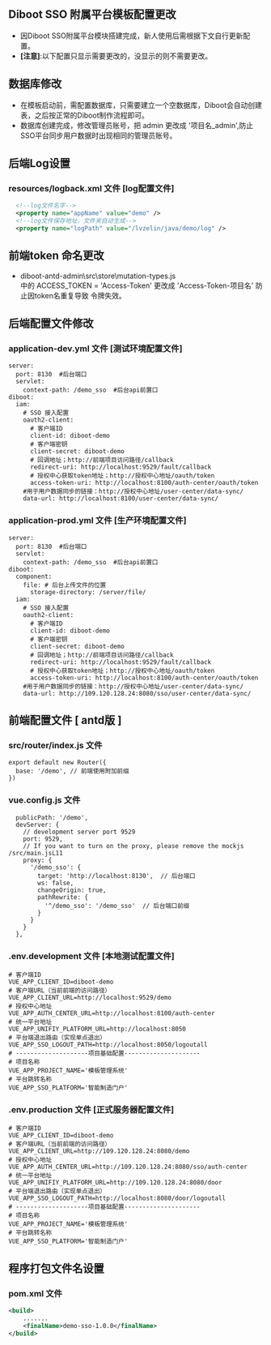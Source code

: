 ## Diboot SSO 附属平台模板配置更改
- 因Diboot SSO附属平台模块搭建完成，新人使用后需根据下文自行更新配置。
- **[注意]**:以下配置只显示需要更改的，没显示的则不需要更改。

## 数据库修改
- 在模板启动前，需配置数据库，只需要建立一个空数据库，Diboot会自动创建表，之后按正常的Diboot制作流程即可。
- 数据库创建完成，修改管理员账号，把 admin 更改成 '项目名_admin',防止SSO平台同步用户数据时出现相同的管理员账号。

## 后端Log设置
### resources/logback.xml 文件 [log配置文件]
```xml
  <!--log文件名字-->
  <property name="appName" value="demo" />
  <!--log文件保存地址，文件夹自动生成-->
  <property name="logPath" value="/lvzelin/java/demo/log" />
```

## 前端token 命名更改
- diboot-antd-admin\src\store\mutation-types.js  
  中的 ACCESS_TOKEN = 'Access-Token' 更改成  'Access-Token-项目名'
  防止因token名重复导致 令牌失效。

## 后端配置文件修改
### application-dev.yml 文件 [测试环境配置文件]
```
server: 
  port: 8130  #后台端口
  servlet:
    context-path: /demo_sso  #后台api前置口
diboot:
  iam: 
    # SSO 接入配置
    oauth2-client:
      # 客户端ID
      client-id: diboot-demo
      # 客户端密钥
      client-secret: diboot-demo
      # 回调地址；http://前端项目访问路径/callback
      redirect-uri: http://localhost:9529/fault/callback
      # 授权中心获取token地址；http://授权中心地址/oauth/token
      access-token-uri: http://localhost:8100/auth-center/oauth/token
    #用于用户数据同步的链接：http://授权中心地址/user-center/data-sync/
    data-url: http://localhost:8100/user-center/data-sync/
```
### application-prod.yml 文件 [生产环境配置文件]
```
server: 
  port: 8130  #后台端口
  servlet:
    context-path: /demo_sso  #后台api前置口
diboot:
  component:
    file: # 后台上传文件的位置
      storage-directory: /server/file/
  iam: 
    # SSO 接入配置
    oauth2-client:
      # 客户端ID
      client-id: diboot-demo
      # 客户端密钥
      client-secret: diboot-demo
      # 回调地址；http://前端项目访问路径/callback
      redirect-uri: http://localhost:9529/fault/callback
      # 授权中心获取token地址；http://授权中心地址/oauth/token
      access-token-uri: http://localhost:8100/auth-center/oauth/token
    #用于用户数据同步的链接：http://授权中心地址/user-center/data-sync/
    data-url: http://109.120.128.24:8080/sso/user-center/data-sync/
```
## 前端配置文件  [ antd版 ]
### src/router/index.js 文件
```
export default new Router({
  base: '/demo', // 前端使用附加前缀
})
```
### vue.config.js 文件
```
  publicPath: '/demo',
  devServer: {
    // development server port 9529
    port: 9529,
    // If you want to turn on the proxy, please remove the mockjs /src/main.jsL11
    proxy: {
      '/demo_sso': {
        target: 'http://localhost:8130',  // 后台端口
        ws: false,
        changeOrigin: true,
        pathRewrite: {
          '^/demo_sso': '/demo_sso'  // 后台端口前缀
        }
      }
    }
  },
```
### .env.development 文件 [本地测试配置文件]
```
# 客户端ID
VUE_APP_CLIENT_ID=diboot-demo
# 客户端URL（当前前端的访问路径）
VUE_APP_CLIENT_URL=http://localhost:9529/demo
# 授权中心地址
VUE_APP_AUTH_CENTER_URL=http://localhost:8100/auth-center
# 统一平台地址
VUE_APP_UNIFIY_PLATFORM_URL=http://localhost:8050
# 平台端退出路由（实现单点退出）
VUE_APP_SSO_LOGOUT_PATH=http://localhost:8050/logoutall
# --------------------项目基础配置---------------------
# 项目名称
VUE_APP_PROJECT_NAME='模板管理系统'
# 平台跳转名称
VUE_APP_SSO_PLATFORM='智能制造门户'
```
### .env.production 文件 [正式服务器配置文件]
```
# 客户端ID
VUE_APP_CLIENT_ID=diboot-demo
# 客户端URL（当前前端的访问路径）
VUE_APP_CLIENT_URL=http://109.120.128.24:8080/demo
# 授权中心地址
VUE_APP_AUTH_CENTER_URL=http://109.120.128.24:8080/sso/auth-center
# 统一平台地址
VUE_APP_UNIFIY_PLATFORM_URL=http://109.120.128.24:8080/door
# 平台端退出路由（实现单点退出）
VUE_APP_SSO_LOGOUT_PATH=http://localhost:8080/door/logoutall
# --------------------项目基础配置---------------------
# 项目名称
VUE_APP_PROJECT_NAME='模板管理系统'
# 平台跳转名称
VUE_APP_SSO_PLATFORM='智能制造门户'
```

## 程序打包文件名设置
### pom.xml 文件 
```xml
<build>
    .......
    <finalName>demo-sso-1.0.0</finalName>
</build>
```